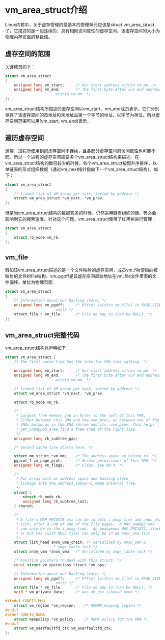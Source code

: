 # vm_area_struct介绍
Linux内核中，关于虚存管理的最基本的管理单元应该是struct vm_area_struct了，它描述的是一段连续的、具有相同访问属性的虚存空间，该虚存空间的大小为物理内存页面的整数倍。

## 虚存空间的范围
关键成员如下：
```c
struct vm_area_struct 
{
    unsigned long vm_start;		/* Our start address within vm_mm. */
	unsigned long vm_end;		/* The first byte after our end address
					   within vm_mm. */
};
```

vm_area_struct结构所描述的虚存空间以vm_start、vm_end成员表示，它们分别保存了该虚存空间的首地址和末地址后第一个字节的地址，以字节为单位，所以虚存空间范围可以用[vm_start, vm_end)表示。

## 遍历虚存空间

通常，进程所使用到的虚存空间不连续，且各部分虚存空间的访问属性也可能不同。所以一个进程的虚存空间需要多个vm_area_struct结构来描述。在vm_area_struct结构的数目较少的时候，各个vm_area_struct按照升序排序，以单链表的形式组织数据（通过vm_next指针指向下一个vm_area_struct结构）。如下：
```c
struct vm_area_struct 
{
    /* linked list of VM areas per task, sorted by address */
	struct vm_area_struct *vm_next, *vm_prev;  
};
```

但是当vm_area_struct结构的数据较多的时候，仍然采用链表组织的话，势必会影响到它的搜索速度。针对这个问题，vm_area_struct使用了红黑树进行管理：
```c
struct vm_area_struct 
{
    struct rb_node vm_rb;
};
```

## vm_file

假如该vm_area_struct描述的是一个文件映射的虚存空间，成员vm_file便指向被映射的文件的file结构，vm_pgoff是该虚存空间起始地址在vm_file文件里面的文件偏移，单位为物理页面:
```c
struct vm_area_struct
{
    /* Information about our backing store: */
	unsigned long vm_pgoff;		/* Offset (within vm_file) in PAGE_SIZE
					   units */
	struct file * vm_file;		/* File we map to (can be NULL). */
};
```

## vm_area_struct完整代码
vm_area_struct结构体声明如下：
```c
struct vm_area_struct {
	/* The first cache line has the info for VMA tree walking. */

	unsigned long vm_start;		/* Our start address within vm_mm. */
	unsigned long vm_end;		/* The first byte after our end address
					   within vm_mm. */

	/* linked list of VM areas per task, sorted by address */
	struct vm_area_struct *vm_next, *vm_prev;

	struct rb_node vm_rb;

	/*
	 * Largest free memory gap in bytes to the left of this VMA.
	 * Either between this VMA and vma->vm_prev, or between one of the
	 * VMAs below us in the VMA rbtree and its ->vm_prev. This helps
	 * get_unmapped_area find a free area of the right size.
	 */
	unsigned long rb_subtree_gap;

	/* Second cache line starts here. */

	struct mm_struct *vm_mm;	/* The address space we belong to. */
	pgprot_t vm_page_prot;		/* Access permissions of this VMA. */
	unsigned long vm_flags;		/* Flags, see mm.h. */

	/*
	 * For areas with an address space and backing store,
	 * linkage into the address_space->i_mmap interval tree.
	 */
	struct {
		struct rb_node rb;
		unsigned long rb_subtree_last;
	} shared;

	/*
	 * A file's MAP_PRIVATE vma can be in both i_mmap tree and anon_vma
	 * list, after a COW of one of the file pages.	A MAP_SHARED vma
	 * can only be in the i_mmap tree.  An anonymous MAP_PRIVATE, stack
	 * or brk vma (with NULL file) can only be in an anon_vma list.
	 */
	struct list_head anon_vma_chain; /* Serialized by mmap_sem &
					  * page_table_lock */
	struct anon_vma *anon_vma;	/* Serialized by page_table_lock */

	/* Function pointers to deal with this struct. */
	const struct vm_operations_struct *vm_ops;

	/* Information about our backing store: */
	unsigned long vm_pgoff;		/* Offset (within vm_file) in PAGE_SIZE
					   units */
	struct file * vm_file;		/* File we map to (can be NULL). */
	void * vm_private_data;		/* was vm_pte (shared mem) */

#ifndef CONFIG_MMU
	struct vm_region *vm_region;	/* NOMMU mapping region */
#endif
#ifdef CONFIG_NUMA
	struct mempolicy *vm_policy;	/* NUMA policy for the VMA */
#endif
	struct vm_userfaultfd_ctx vm_userfaultfd_ctx;
};
```